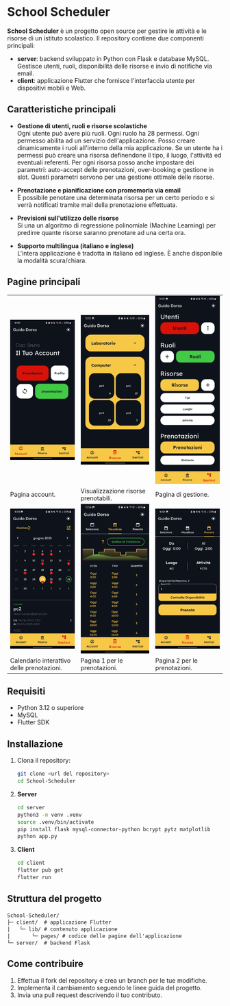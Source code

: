 # School Scheduler

**School Scheduler** è un progetto open source per gestire le attività e le risorse di un istituto scolastico. Il repository contiene due componenti principali:

- **server**: backend sviluppato in Python con Flask e database MySQL. Gestisce utenti, ruoli, disponibilità delle risorse e invio di notifiche via email.
- **client**: applicazione Flutter che fornisce l'interfaccia utente per dispositivi mobili e Web.

## Caratteristiche principali

- **Gestione di utenti, ruoli e risorse scolastiche**<br>
Ogni utente può avere più ruoli. Ogni ruolo ha 28 permessi. Ogni permesso abilita ad un servizio dell'applicazione. Posso creare dinamicamente i ruoli all'interno della mia applicazione. Se un utente ha i permessi può creare una risorsa definendone il tipo, il luogo, l'attività ed eventuali referenti. Per ogni risorsa posso anche impostare dei parametri: auto-accept delle prenotazioni, over-booking e gestione in slot. Questi parametri servono per una gestione ottimale delle risorse.<br>

- **Prenotazione e pianificazione con promemoria via email**<br>
È possibile penotare una determinata risorsa per un certo periodo e si verrà notificati tramite mail della prenotazione effettuata.<br>

- **Previsioni sull'utilizzo delle risorse**<br>
Si una un algoritmo di regressione polinomiale (Machine Learning) per predirre quante risorse saranno prenotare ad una certa ora.<br>

- **Supporto multilingua (italiano e inglese)**<br>
L'intera applicazione è tradotta in italiano ed inglese. È anche disponibile la modalità scura/chiara.

## Pagine principali

| | | |
|---|---|---|
| <img src="images/Screenshot_20250628_105059.jpg" width="250"/> | <img src="images/Screenshot_20250628_105110.jpg" width="250"/> | <img src="images/Screenshot_20250628_105123.jpg" width="250"/> |
| Pagina account. | Visualizzazione risorse prenotabili. | Pagina di gestione. |
| <img src="images/Screenshot_20250628_105151.jpg" width="250"/> | <img src="images/Screenshot_20250628_105416.jpg" width="250"/> | <img src="images/Screenshot_20250628_105433.jpg" width="250"/> |
| Calendario interattivo<br>delle prenotazioni. | Pagina 1 per le prenotazioni. | Pagina 2 per le prenotazioni. |


## Requisiti

- Python 3.12 o superiore
- MySQL
- Flutter SDK

## Installazione

1. Clona il repository:
   ```bash
   git clone <url del repository>
   cd School-Scheduler
   ```
2. **Server**
   ```bash
   cd server
   python3 -m venv .venv
   source .venv/bin/activate
   pip install flask mysql-connector-python bcrypt pytz matplotlib
   python app.py
   ```
3. **Client**
   ```bash
   cd client
   flutter pub get
   flutter run
   ```

## Struttura del progetto

```
School-Scheduler/
├─ client/  # applicazione Flutter
|   └─ lib/ # contenuto applicazione
|       └─ pages/ # codice delle pagine dell'applicazione
└─ server/  # backend Flask
```

## Come contribuire

1. Effettua il fork del repository e crea un branch per le tue modifiche.
2. Implementa il cambiamento seguendo le linee guida del progetto.
3. Invia una pull request descrivendo il tuo contributo.
